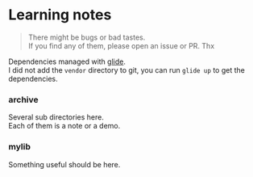 # Learning notes

>There might be bugs or bad tastes. <br>
If you find any of them, please open an issue or PR. Thx

Dependencies managed with [glide](https://github.com/Masterminds/glide).<br>
I did not add the `vendor` directory to git, you can run `glide up` to get the dependencies. 

### archive
Several sub directories here.<br>
Each of them is a note or a demo.

### mylib
Something useful should be here. 
